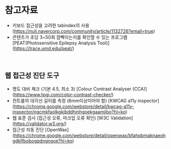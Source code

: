 <br/>

# 참고자료

- 키보드 접근성을 고려한 tabindex의 사용 (https://nuli.navercorp.com/community/article/1132726?email=true)
- 콘텐츠가 초당 3~50회 깜빡이는지를 확인할 수 있는 프로그램 [PEAT(Photosensitive Epilepsy Analysis Tool)] (https://trace.umd.edu/peat/)

<br/>

## 웹 접근성 진단 도구

- 명도 대비 체크 (기본 4.5, 최소 3) [Colour Contrast Analyser (CCA)] (https://www.tpgi.com/color-contrast-checker/)
- 컨트롤의 대각선 길이를 측정 (6mm이상이어야 함) [KWCAG a11y inspector] (https://chrome.google.com/webstore/detail/kwcag-a11y-inspector/ngcmkfaolkgkjbddhjnhgoekgaamjibo?hl=ko)
- 웹 표준 검사 (접근성 오류, 마크업 오류 확인) [W3C Validation] (https://validator.w3.org/)
- 접근성 자동 진단 [OpenWax] (https://chrome.google.com/webstore/detail/openwax/bfahpbmaknaeohgdklfbobogpdngngoe?hl=ko)

<br/>
